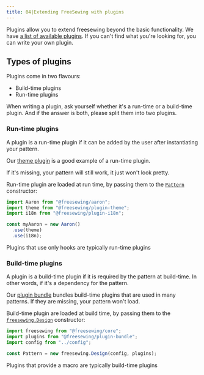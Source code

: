 ```yaml
---
title: 04|Extending FreeSewing with plugins
---
```


Plugins allow you to extend freesewing beyond the basic functionality. 
We have [a list of available plugins](/reference/plugins/).
If you can't find what you're looking for, you can write your own plugin.

## Types of plugins

Plugins come in two flavours:

 - Build-time plugins
 - Run-time plugins

When writing a plugin, ask yourself whether it's a run-time or a build-time plugin.
And if the answer is both, please split them into two plugins.

### Run-time plugins

A plugin is a run-time plugin if it can be added by the user after instantiating your pattern.

Our [theme plugin](/reference/plugins/theme/) is a good example of a run-time plugin.

If it's missing, your pattern will still work, it just won't look pretty.

Run-time plugin are loaded at run time, by passing them to the [`Pattern`](/api/pattern) constructor:

```js
import Aaron from "@freesewing/aaron";
import theme from "@freesewing/plugin-theme";
import i18n from "@freesewing/plugin-i18n";

const myAaron = new Aaron()
  .use(theme)
  .use(i18n);
```

<Tip>

Plugins that use only hooks are typically run-time plugins

</Tip>

### Build-time plugins

A plugin is a build-time plugin if it is required by the pattern at build-time.
In other words, if it's a dependency for the pattern.

Our [plugin bundle](/reference/plugins/bundle/) bundles build-time plugins that are used in many patterns.
If they are missing, your pattern won't load.

Build-time plugin are loaded at build time, by passing them to the [`freesewing.Design`](/reference/api/#design) constructor:

```js
import freesewing from "@freesewing/core";
import plugins from "@freesewing/plugin-bundle";
import config from "../config";

const Pattern = new freesewing.Design(config, plugins);
```

<Tip>

Plugins that provide a macro are typically build-time plugins

</Tip>
